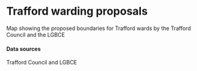 # Trafford warding proposals 
Map showing the proposed boundaries for Trafford wards by the Trafford Council and the LGBCE

#### Data sources
Trafford Council and LGBCE
